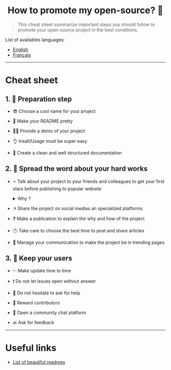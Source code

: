 <h1 align="center">How to promote my open-source? 🚀</h1>

> This cheat sheet summarize important steps you should follow to promote your open-source project in the best conditions.

List of availables languages:

- [English](./README.md)
- [Français](./README-fr.md)

---

# Cheat sheet

## 1. 🎢 Preparation step

- 😎 Choose a cool name for your project

- 💅 Make your README pretty

- 👨‍🏫 Provide a demo of your project

- 👌 Insall/Usage must be super easy

- 📘 Create a clean and well structured documentation

## 2. 📢 Spread the word about your hard works

- ⭐ Talk about your project to your friends and colleagues to get your first stars before publishing to popular website

    <details>
    <summary>Why ?</summary>
    <p>

  > A minimum of stars make your project more trustable then a zero star project.

    </p>
    </details>

- ↗️ Share the project on social medias an specialized platforms

- ❓ Make a publication to explain the why and how of the project

- 🕐 Take care to choose the best time to post and share articles

- 📘 Manage your communication to make the project be in trending pages

## 3. 🤝 Keep your users

- ✨ Make update time to time

- ❗ Do not let issues open without answer

- 🙏 Do not hesitate to ask for help

- 🤝 Reward contributors

- 💬 Open a community chat platform

- 🔙 Ask for feedback

---

# Useful links

- [List of beautiful readmes](https://github.com/matiassingers/awesome-readme)
